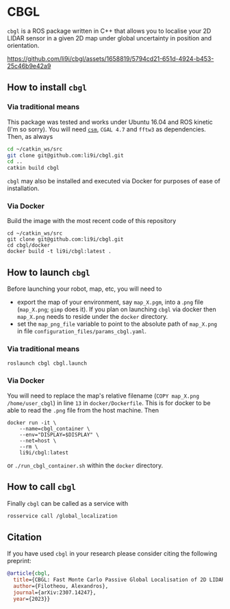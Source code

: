 # CBGL

`cbgl` is a ROS package written in C++ that allows you to localise your 2D
LIDAR sensor in a given 2D map under global uncertainty in position and
orientation.

<!--
Click on the image for a brief demo
[![CBGL in Willowgarage](https://img.youtube.com/vi/DkKdxFNJG4g/maxresdefault.jpg)](https://youtu.be/DkKdxFNJG4g)
-->


https://github.com/li9i/cbgl/assets/1658819/5794cd21-651d-4924-b453-25c46b9e42a9

## How to install `cbgl`

### Via traditional means

This package was tested and works under Ubuntu 16.04 and ROS kinetic (I'm so
sorry). You will need [`csm`](https://github.com/AndreaCensi/csm), `CGAL 4.7`
and `fftw3` as dependencies. Then, as always

```sh
cd ~/catkin_ws/src
git clone git@github.com:li9i/cbgl.git
cd ..
catkin build cbgl
```

`cbgl` may also be installed and executed via Docker for purposes of ease of
installation.

### Via Docker


Build the image with the most recent code of this repository

```
cd ~/catkin_ws/src
git clone git@github.com:li9i/cbgl.git
cd cbgl/docker
docker build -t li9i/cbgl:latest .
```


## How to launch `cbgl`

Before launching your robot, map, etc, you will need to

- export the map of your environment, say `map_X.pgm`, into a .`png` file
(`map_X.png`; `gimp` does it). If you plan on launching `cbgl` via docker then
`map_X.png` needs to reside under the `docker` directory.
- set the `map_png_file` variable to point to the absolute path
of `map_X.png` in file `configuration_files/params_cbgl.yaml`.

### Via traditional means

```sh
roslaunch cbgl cbgl.launch
```

### Via Docker

You will need to replace the map's relative filename (`COPY map_X.png /home/user_cbgl`)
in line  `13` in `docker/Dockerfile`. This is for docker to be able to read the
`.png` file from the host machine. Then

```
docker run -it \
    --name=cbgl_container \
    --env="DISPLAY=$DISPLAY" \
    --net=host \
    --rm \
    li9i/cbgl:latest
```
or `./run_cbgl_container.sh` within the `docker` directory.

## How to call `cbgl`

Finally `cbgl` can be called as a service with

```sh
rosservice call /global_localization
```


## Citation
If you have used `cbgl` in your research please consider citing the following preprint:

```bibtex
@article{cbgl,
  title={CBGL: Fast Monte Carlo Passive Global Localisation of 2D LIDAR Sensor},
  author={Filotheou, Alexandros},
  journal={arXiv:2307.14247},
  year={2023}}
